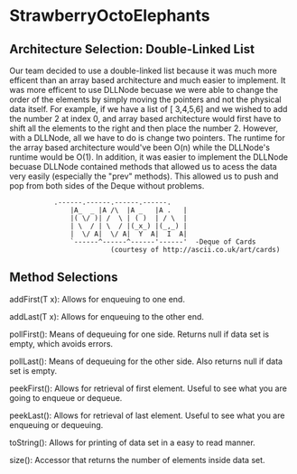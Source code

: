 # StrawberryOctoElephants

## Architecture Selection: Double-Linked List

 Our team decided to use a double-linked list because it was much more efficent than an array based architecture and much easier to implement. It was more efficent to use DLLNode becuase we were able to change the order of the elements by simply moving the pointers and not the physical data itself. For example, if we have a list of [ 3,4,5,6] and we wished to add the number 2 at index 0, and array based architecture would first have to shift all the elements to the right and then place the number 2. However, with a DLLNode, all we have to do is change two pointers. The runtime for the array based architecture would've been O(n) while the DLLNode's runtime would be O(1). In addition, it was easier to implement the DLLNode becuase DLLNode contained methods that allowed us to acess the data very easily (especially the "prev" methods). This allowed us to push and pop from both sides of the Deque without problems.

     	       .------.------.------.------.
                   |A_  _ |A /\  |A _   |A .   |
                   |( \/ )| /  \ | ( )  | / \  |
                   | \  / | \  / |(_x_) |(_,_) |
                   |  \/ A|  \/ A|  Y  A|  I  A|
                   `------^------^------'------'  -Deque of Cards
		                     (courtesy of http://ascii.co.uk/art/cards)
   

## Method Selections

addFirst(T x): Allows for enqueuing to one end.

addLast(T x): Allows for enqueuing to the other end.

pollFirst(): Means of dequeuing for one side. Returns null if data set is empty, which avoids errors.

pollLast(): Means of dequeuing for the other side. Also returns null if data set is empty.

peekFirst(): Allows for retrieval of first element. Useful to see what you are going to enqueue or dequeue.

peekLast(): Allows for retrieval of last element. Useful to see what you are enqueuing or dequeuing.

toString(): Allows for printing of data set in a easy to read manner.

size(): Accessor that returns the number of elements inside data set.



